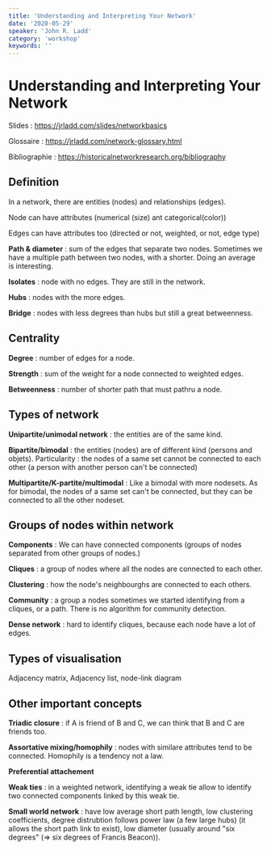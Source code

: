 ```yaml
---
title: 'Understanding and Interpreting Your Network'
date: '2020-05-29'
speaker: 'John R. Ladd'
category: 'workshop'
keywords: ''
---
```


# Understanding and Interpreting Your Network

Slides : https://jrladd.com/slides/networkbasics

Glossaire : https://jrladd.com/network-glossary.html

Bibliographie : https://historicalnetworkresearch.org/bibliography

## Definition

In a network, there are entities (nodes) and relationships (edges).

Node can have attributes (numerical (size) ant categorical(color))

Edges can have attributes too (directed or not, weighted, or not, edge type)

**Path & diameter** : sum of the edges that separate two nodes. Sometimes we have a multiple path between two nodes, with a shorter. Doing an average is interesting. 

**Isolates** : node with no edges. They are still in the network.

**Hubs** : nodes with the more edges.

**Bridge** : nodes with less degrees than hubs but still a great betweenness.

## Centrality

**Degree** : number of edges for a node.

**Strength** : sum of the weight for a node connected to weighted edges.

**Betweenness** : number of shorter path that must pathru a node.

## Types of network

**Unipartite/unimodal network** : the entities are of the same kind. 

**Bipartite/bimodal** : the entities (nodes) are of different kind (persons and objets). Particularity : the nodes of a same set cannot be connected to each other (a person with another person can't be connected)

**Multipartite/K-partite/multimodal** : Like a bimodal with more nodesets. As for bimodal, the nodes of a same set can't be connected, but they can be connected to all the other nodeset. 



## Groups of nodes within network

**Components** : We can have connected components (groups of nodes separated from other groups of nodes.)

**Cliques** : a group of nodes where all the nodes are connected to each other.

**Clustering** : how the node's neighbourghs are connected to each others. 

**Community** : a group a nodes sometimes we started identifying from a cliques, or a path. There is no algorithm for community detection.

**Dense network** : hard to identify cliques, because each node have a lot of edges.

## Types of visualisation 

Adjacency matrix, Adjacency list, node-link diagram

## Other important concepts

**Triadic closure** : if A is friend of B and C, we can think that B and C are friends too.

**Assortative mixing/homophily** : nodes with similare attributes tend to be connected. Homophily is a tendency not a law.

**Preferential attachement**

**Weak ties** : in a weighted network, identifying a weak tie allow to identify two connected components linked by this weak tie.

**Small world network** : have low average short path length, low clustering coefficients, degree distrubtion follows power law (a few large hubs) (it allows the short path link to exist), low diameter (usually around "six degrees" (=> six degrees of Francis Beacon)).